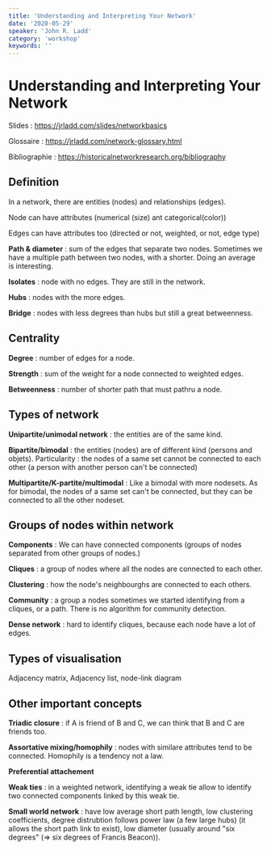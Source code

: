 ```yaml
---
title: 'Understanding and Interpreting Your Network'
date: '2020-05-29'
speaker: 'John R. Ladd'
category: 'workshop'
keywords: ''
---
```


# Understanding and Interpreting Your Network

Slides : https://jrladd.com/slides/networkbasics

Glossaire : https://jrladd.com/network-glossary.html

Bibliographie : https://historicalnetworkresearch.org/bibliography

## Definition

In a network, there are entities (nodes) and relationships (edges).

Node can have attributes (numerical (size) ant categorical(color))

Edges can have attributes too (directed or not, weighted, or not, edge type)

**Path & diameter** : sum of the edges that separate two nodes. Sometimes we have a multiple path between two nodes, with a shorter. Doing an average is interesting. 

**Isolates** : node with no edges. They are still in the network.

**Hubs** : nodes with the more edges.

**Bridge** : nodes with less degrees than hubs but still a great betweenness.

## Centrality

**Degree** : number of edges for a node.

**Strength** : sum of the weight for a node connected to weighted edges.

**Betweenness** : number of shorter path that must pathru a node.

## Types of network

**Unipartite/unimodal network** : the entities are of the same kind. 

**Bipartite/bimodal** : the entities (nodes) are of different kind (persons and objets). Particularity : the nodes of a same set cannot be connected to each other (a person with another person can't be connected)

**Multipartite/K-partite/multimodal** : Like a bimodal with more nodesets. As for bimodal, the nodes of a same set can't be connected, but they can be connected to all the other nodeset. 



## Groups of nodes within network

**Components** : We can have connected components (groups of nodes separated from other groups of nodes.)

**Cliques** : a group of nodes where all the nodes are connected to each other.

**Clustering** : how the node's neighbourghs are connected to each others. 

**Community** : a group a nodes sometimes we started identifying from a cliques, or a path. There is no algorithm for community detection.

**Dense network** : hard to identify cliques, because each node have a lot of edges.

## Types of visualisation 

Adjacency matrix, Adjacency list, node-link diagram

## Other important concepts

**Triadic closure** : if A is friend of B and C, we can think that B and C are friends too.

**Assortative mixing/homophily** : nodes with similare attributes tend to be connected. Homophily is a tendency not a law.

**Preferential attachement**

**Weak ties** : in a weighted network, identifying a weak tie allow to identify two connected components linked by this weak tie.

**Small world network** : have low average short path length, low clustering coefficients, degree distrubtion follows power law (a few large hubs) (it allows the short path link to exist), low diameter (usually around "six degrees" (=> six degrees of Francis Beacon)).